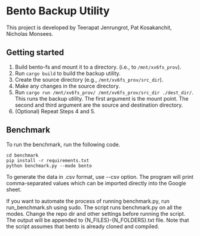 # Bento Backup Utility

This project is developed by Teerapat Jenrungrot, Pat Kosakanchit, Nicholas Monsees.

## Getting started

1. Build bento-fs and mount it to a directory. (i.e., to `/mnt/xv6fs_prov`).
2. Run `cargo build` to build the backup utility.
3. Create the source directory (e.g., `/mnt/xv6fs_prov/src_dir`).
4. Make any changes in the source directory.
5. Run `cargo run /mnt/xv6fs_prov/ /mnt/xv6fs_prov/src_dir ./dest_dir/`. This runs the backup utility. The first argument is the mount point. The second and third argument are the source and destination directory.
6. (Optional) Repeat Steps 4 and 5.

## Benchmark

To run the benchmark, run the following code.

```
cd benchmark
pip install -r requirements.txt
python benchmark.py --mode bento
```

To generate the data in .csv format, use --csv option. The program will print comma-separated values which can be imported directly into the Google sheet.

If you want to automate the process of running benchmark.py, run run_benchmark.sh using sudo. The script runs benchmark.py on all the modes. Change the repo dir and other settings before running the script. The output will be appended to {N_FILES}-{N_FOLDERS}.txt file. Note that the script assumes that bento is already cloned and compiled.